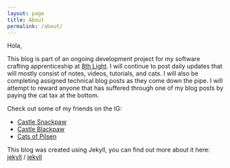 ```yaml
---
layout: page
title: About
permalink: /about/
---
```


Hola,

This blog is part of an ongoing development project for my software crafting apprenticeship at [8th Light](https://www.8thlight.com/).  I will continue to post daily updates that will mostly consist of notes, videos, tutorials, and cats.  I will also be completing assigned technical blog posts as they come down the pipe.  I will attempt to reward anyone that has suffered through one of my blog posts by paying the cat tax at the bottom.

Check out some of my friends on the IG:
- [Castle Snackpaw](https://www.instagram.com/castlesnackpaw/)
- [Castle Blackpaw](https://www.instagram.com/castleblackpaw/)
- [Cats of Pilsen](https://www.instagram.com/catsofpilsen/)


This blog was created using Jekyll, you can find out more about it here:
[jekyll][jekyll-organization] /
[jekyll](https://github.com/jekyll/jekyll)


[jekyll-organization]: https://github.com/jekyll
